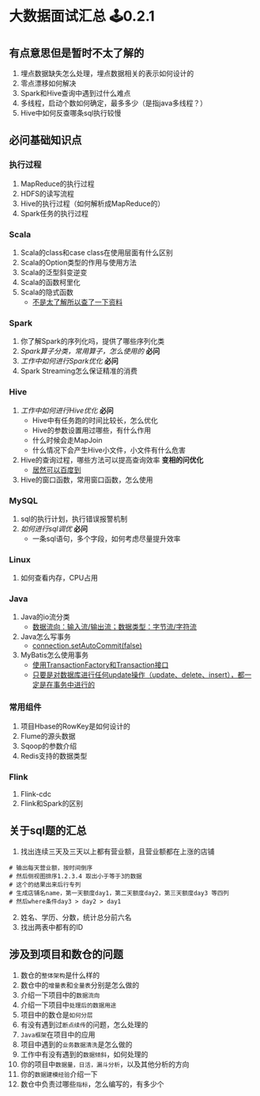 # 大数据面试汇总 🕹️0.2.1

## 有点意思但是暂时不太了解的
1. 埋点数据缺失怎么处理，埋点数据相关的表示如何设计的
2. 零点漂移如何解决
3. Spark和Hive查询中遇到过什么难点
4. 多线程，启动个数如何确定，最多多少（是指java多线程？）  
5. Hive中如何反查哪条sql执行较慢


## 必问基础知识点
### 执行过程
1. MapReduce的执行过程  
2. HDFS的读写流程  
3. Hive的执行过程（如何解析成MapReduce的）  
4. Spark任务的执行过程

### Scala
1. Scala的class和case class在使用层面有什么区别  
2. Scala的Option类型的作用与使用方法  
3. Scala的泛型斜变逆变  
4. Scala的函数柯里化  
5. Scala的隐式函数 
	+ [不是太了解所以查了一下资料](https://www.cnblogs.com/xia520pi/p/8745923.html) 

### Spark
1. 你了解Spark的序列化吗，提供了哪些序列化类  
2. *Spark算子分类，常用算子，怎么使用的*  **必问**  
3. *工作中如何进行Spark优化* **必问**   
4. Spark Streaming怎么保证精准的消费

### Hive
1. *工作中如何进行Hive优化* **必问**
	+ Hive中有任务跑的时间比较长，怎么优化  
	+ Hive的参数设置用过哪些，有什么作用  
	+ 什么时候会走MapJoin  
	+ 什么情况下会产生Hive小文件，小文件有什么危害  
2. Hive的查询过程，哪些方法可以提高查询效率 **变相的问优化**  
	+ [居然可以百度到](https://blog.csdn.net/weixin_45695430/article/details/123791209)  
3. Hive的窗口函数，常用窗口函数，怎么使用  

### MySQL
1. sql的执行计划，执行错误报警机制
2. *如何进行sql调优* **必问**  
	+ 一条sql语句，多个字段，如何考虑尽量提升效率  

### Linux
1. 如何查看内存，CPU占用

### Java
1. Java的io流分类  
	+ [数据流向：输入流/输出流；数据类型：字节流/字符流](https://blog.csdn.net/m0_61961937/article/details/123957167)  
2. Java怎么写事务  
	+ [connection.setAutoCommit(false)](https://www.cnblogs.com/Oh-mydream/p/15768834.html)  
3. MyBatis怎么使用事务
	+ [使用TransactionFactory和Transaction接口](https://blog.csdn.net/qq_45756124/article/details/121248797)  
	+ [只要是对数据库进行任何update操作（update、delete、insert），都一定是在事务中进行的](https://blog.csdn.net/qq_32907195/article/details/107378480)

### 常用组件
1. 项目Hbase的RowKey是如何设计的  
2. Flume的源头数据  
3. Sqoop的参数介绍  
4. Redis支持的数据类型

### Flink
1. Flink-cdc
2. Flink和Spark的区别

## 关于sql题的汇总
1. 找出连续三天及三天以上都有营业额，且营业额都在上涨的店铺  
```
# 输出每天营业额，按时间倒序  
# 然后侧视图排序1.2.3.4 取出小于等于3的数据  
# 这个的结果出来后行专列 
# 生成店铺名name，第一天额度day1，第二天额度day2，第三天额度day3 等四列  
# 然后where条件day3 > day2 > day1  
```
2. 姓名、学历、分数，统计总分前六名  
3. 找出两表中都有的ID

## 涉及到项目和数仓的问题
1. 数仓的`整体架构`是什么样的  
2. 数仓中的`增量表`和`全量表`分别是怎么做的  
3. 介绍一下项目中的`数据流向`  
4. 介绍一下项目中`处理后的数据用途`  
5. 项目中的数仓是`如何分层`  
6. 有没有遇到过`断点续传`的问题，怎么处理的  
7. `Java框架`在项目中的应用  
8. 项目中遇到的`业务数据清洗`是怎么做的  
9. 工作中有没有遇到的`数据倾斜`，如何处理的  
10. 你的项目中`数据量，日活，漏斗分析`，以及其他分析的方向  
11. 你的`数据建模经验`介绍一下  
12. 数仓中负责过哪些`指标`，怎么编写的，有多少个